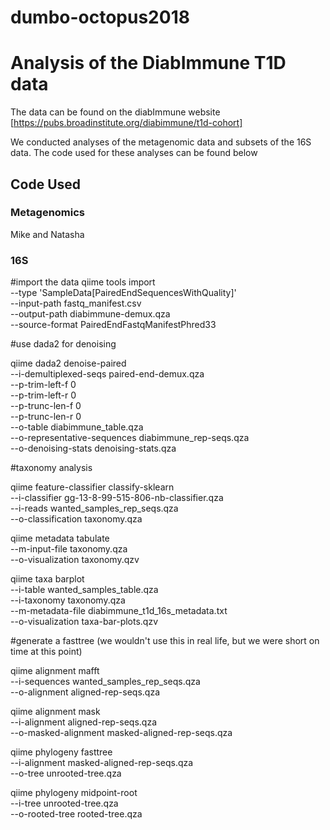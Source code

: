 # dumbo-octopus2018
# Analysis of the DiabImmune T1D data
The data can be found on the diabImmune website [https://pubs.broadinstitute.org/diabimmune/t1d-cohort]

We conducted analyses of the metagenomic data and subsets of the 16S data.
The code used for these analyses can be found below

## Code Used
### Metagenomics
Mike and Natasha 

### 16S
#import the data
qiime tools import \
  --type 'SampleData[PairedEndSequencesWithQuality]' \
  --input-path fastq_manifest.csv \
  --output-path diabimmune-demux.qza \
  --source-format PairedEndFastqManifestPhred33

#use dada2 for denoising

qiime dada2 denoise-paired \
  --i-demultiplexed-seqs paired-end-demux.qza \
  --p-trim-left-f 0 \
  --p-trim-left-r 0 \
  --p-trunc-len-f 0 \
  --p-trunc-len-r 0 \
  --o-table diabimmune_table.qza \
  --o-representative-sequences diabimmune_rep-seqs.qza \
  --o-denoising-stats denoising-stats.qza
 
#taxonomy analysis

qiime feature-classifier classify-sklearn \
  --i-classifier gg-13-8-99-515-806-nb-classifier.qza \
  --i-reads wanted_samples_rep_seqs.qza \
  --o-classification taxonomy.qza

qiime metadata tabulate \
  --m-input-file taxonomy.qza \
  --o-visualization taxonomy.qzv
  
qiime taxa barplot \
  --i-table wanted_samples_table.qza \
  --i-taxonomy taxonomy.qza \
  --m-metadata-file diabimmune_t1d_16s_metadata.txt \
  --o-visualization taxa-bar-plots.qzv
  
#generate a fasttree (we wouldn't use this in real life, but we were short on time at this point)

qiime alignment mafft \
  --i-sequences wanted_samples_rep_seqs.qza \
  --o-alignment aligned-rep-seqs.qza
  
qiime alignment mask \
  --i-alignment aligned-rep-seqs.qza \
  --o-masked-alignment masked-aligned-rep-seqs.qza

qiime phylogeny fasttree \
  --i-alignment masked-aligned-rep-seqs.qza \
  --o-tree unrooted-tree.qza
  
qiime phylogeny midpoint-root \
  --i-tree unrooted-tree.qza \
  --o-rooted-tree rooted-tree.qza
